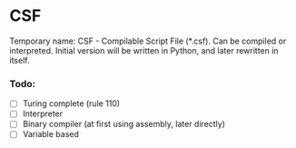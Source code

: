 # CSF

Temporary name: CSF - Compilable Script File (*.csf).
Can be compiled or interpreted.
Initial version will be written in Python, and later rewritten in itself.

### Todo:
- [ ] Turing complete (rule 110)
- [ ] Interpreter
- [ ] Binary compiler (at first using assembly, later directly)
- [ ] Variable based